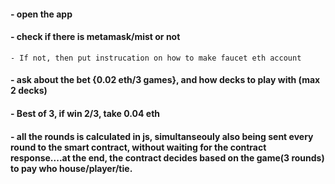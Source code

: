


#### - open the app
#### - check if there is metamask/mist or not
    - If not, then put instrucation on how to make faucet eth account
#### - ask about the bet {0.02 eth/3 games}, and how decks to play with (max 2 decks)
<!-- Start the Games -->
#### - Best of 3, if win 2/3, take 0.04 eth
<!-- The house pays all the gas -->

#### - all the rounds is calculated in js, simultanseouly also being sent every round to the smart contract, without waiting for the contract response....at the end, the contract decides based on the game(3 rounds) to pay who house/player/tie.
